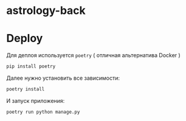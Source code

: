 # astrology-back

# Deploy
Для деплоя используется ```poetry``` ( отличная альтернатива Docker )
```bash
pip install poetry
```

Далее нужно установить все зависимости:
```bash
poetry install
```
И запуск приложения:
```bash
poetry run python manage.py
```